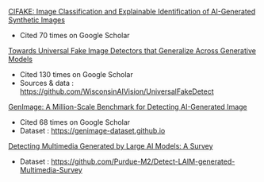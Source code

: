 [CIFAKE: Image Classification and Explainable Identification of AI-Generated Synthetic Images](https://ieeexplore.ieee.org/stamp/stamp.jsp?tp=&arnumber=10409290)
- Cited 70 times on Google Scholar

[Towards Universal Fake Image Detectors that Generalize Across Generative Models](https://arxiv.org/pdf/2302.10174)
- Cited 130 times on Google Scholar
- Sources & data : https://github.com/WisconsinAIVision/UniversalFakeDetect

[GenImage: A Million-Scale Benchmark for Detecting AI-Generated Image](https://arxiv.org/pdf/2306.08571)
- Cited 68 times on Google Scholar
- Dataset : https://genimage-dataset.github.io

[Detecting Multimedia Generated by Large AI Models: A Survey](https://arxiv.org/pdf/2402.00045)
- Dataset : https://github.com/Purdue-M2/Detect-LAIM-generated-Multimedia-Survey
